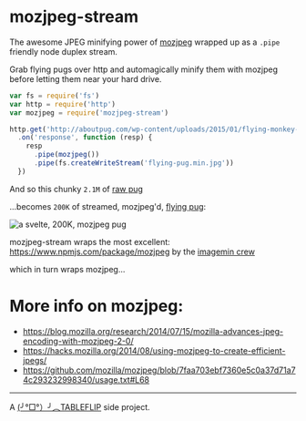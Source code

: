 # mozjpeg-stream

The awesome JPEG minifying power of [mozjpeg](https://www.npmjs.com/package/mozjpeg) wrapped up as a `.pipe` friendly node duplex stream.

Grab flying pugs over http and automagically minify them with mozjpeg before letting them near your hard drive.

```js
var fs = require('fs')
var http = require('http')
var mozjpeg = require('mozjpeg-stream')

http.get('http://aboutpug.com/wp-content/uploads/2015/01/flying-monkey-cute-pug.jpg')
  .on('response', function (resp) {
    resp
      .pipe(mozjpeg())
      .pipe(fs.createWriteStream('flying-pug.min.jpg'))
  })
```

And so this chunky `2.1M` of [raw pug](https://raw.githubusercontent.com/tableflip/mozjpeg-stream/master/test/flying-pug.jpg)

...becomes `200K` of streamed, mozjpeg'd, [flying pug](https://raw.githubusercontent.com/tableflip/mozjpeg-stream/master/test/flying-pug.min.jpg):

![a svelte, 200K, mozjpeg pug](https://raw.githubusercontent.com/tableflip/mozjpeg-stream/master/test/flying-pug.min.jpg)

mozjpeg-stream wraps the most excellent: https://www.npmjs.com/package/mozjpeg by the [imagemin crew](https://github.com/imagemin)


which in turn wraps mozjpeg...

# More info on mozjpeg:
- https://blog.mozilla.org/research/2014/07/15/mozilla-advances-jpeg-encoding-with-mozjpeg-2-0/
- https://hacks.mozilla.org/2014/08/using-mozjpeg-to-create-efficient-jpegs/
- https://github.com/mozilla/mozjpeg/blob/7faa703ebf7360e5c0a37d71a74c293232998340/usage.txt#L68

----

A [(╯°□°）╯︵TABLEFLIP](https://tableflip.io) side project.
